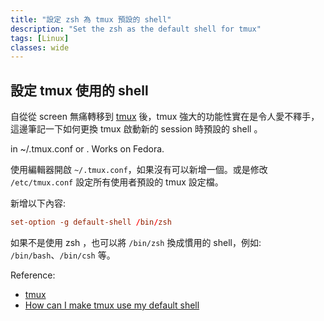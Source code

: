 ```yaml
---
title: "設定 zsh 為 tmux 預設的 shell"
description: "Set the zsh as the default shell for tmux"
tags: [Linux]
classes: wide
---
```


## 設定 tmux 使用的 shell

自從從 screen 無痛轉移到 [tmux](0) 後，tmux 強大的功能性實在是令人愛不釋手，這邊筆記一下如何更換 tmux 啟動新的 session 時預設的 shell 。

in ~/.tmux.conf or . Works on Fedora.

使用編輯器開啟 `~/.tmux.conf`，如果沒有可以新增一個。或是修改 `/etc/tmux.conf` 設定所有使用者預設的 tmux 設定檔。

新增以下內容:
```conf
set-option -g default-shell /bin/zsh
```

如果不是使用 zsh ，也可以將 `/bin/zsh` 換成慣用的 shell，例如: `/bin/bash`、`/bin/csh` 等。



Reference:

- [tmux][0]
- [How can I make tmux use my default shell][1]

[0]: https://tmux.github.io/
[1]: https://superuser.com/questions/253786/how-can-i-make-tmux-use-my-default-shell

